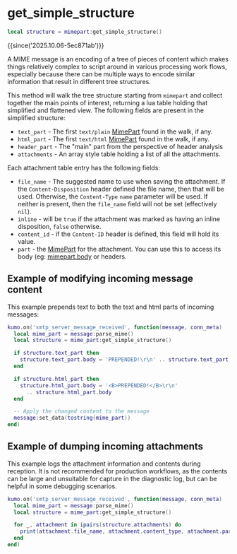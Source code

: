# get_simple_structure

```lua
local structure = mimepart:get_simple_structure()
```

{{since('2025.10.06-5ec871ab')}}

A MIME message is an encoding of a tree of pieces of content which makes things
relatively complex to script around in various processing work flows,
especially because there can be multiple ways to encode similar information
that result in different tree structures.

This method will walk the tree structure starting from `mimepart` and collect
together the main points of interest, returning a lua table holding that
simplified and flattened view.  The following fields are present in the
simplified structure:

  * `text_part` - The first `text/plain` [MimePart](index.md) found in the walk, if any.
  * `html_part` - The first `text/html` [MimePart](index.md) found in the walk, if any.
  * `header_part` - The "main" part from the perspective of header analysis
  * `attachments` - An array style table holding a list of all the attachments.

Each attachment table entry has the following fields:

  * `file_name` - The suggested name to use when saving the attachment. If the
    `Content-Disposition` header defined the file name, then that will be used.
    Otherwise, the `Content-Type` `name` parameter will be used. If neither is
    present, then the `file_name` field will not be set (effectively `nil`).
  * `inline` - will be `true` if the attachment was marked as having an inline
    disposition, `false` otherwise.
  * `content_id` - if the `Content-ID` header is defined, this field will hold
    its value.
  * `part` - the [MimePart](index.md) for the attachment.  You can use this to
    access its body (eg: [mimepart.body](body.md) or headers.

## Example of modifying incoming message content

This example prepends text to both the text and html parts of incoming messages:

```lua
kumo.on('smtp_server_message_received', function(message, conn_meta)
  local mime_part = message:parse_mime()
  local structure = mime_part:get_simple_structure()

  if structure.text_part then
    structure.text_part.body = 'PREPENDED!\r\n' .. structure.text_part.body
  end

  if structure.html_part then
    structure.html_part.body = '<B>PREPENDED!</B>\r\n'
      .. structure.html_part.body
  end

  -- Apply the changed content to the message
  message:set_data(tostring(mime_part))
end)
```

## Example of dumping incoming attachments

This example logs the attachment information and contents during reception.
It is not recommended for production workflows, as the contents can be
large and unsuitable for capture in the diagnostic log, but can be helpful
in some debugging scenarios.

```lua
kumo.on('smtp_server_message_received', function(message, conn_meta)
  local mime_part = message:parse_mime()
  local structure = mime_part:get_simple_structure()

  for _, attachment in ipairs(structure.attachments) do
    print(attachment.file_name, attachment.content_type, attachment.part.body)
  end
end)
```
